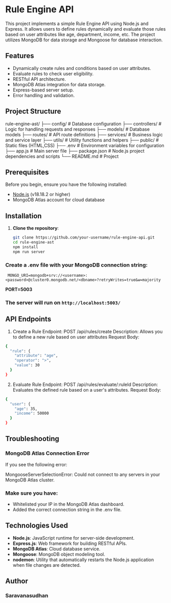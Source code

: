 # Rule Engine API

This project implements a simple Rule Engine API using Node.js and Express. It allows users to define rules dynamically and evaluate those rules based on user attributes like age, department, income, etc. The project utilizes MongoDB for data storage and Mongoose for database interaction.

## Features

- Dynamically create rules and conditions based on user attributes.
- Evaluate rules to check user eligibility.
- RESTful API architecture.
- MongoDB Atlas integration for data storage.
- Express-based server setup.
- Error handling and validation.

## Project Structure

rule-engine-ast/ ├── config/ # Database configuration ├── controllers/ # Logic for handling requests and responses ├── models/ # Database models ├── routes/ # API route definitions ├── services/ # Business logic and service layer ├── utils/ # Utility functions and helpers ├── public/ # Static files (HTML,CSS) ├── .env # Environment variables for configuration ├── app.js # Main server file ├── package.json # Node.js project dependencies and scripts └── README.md # Project


## Prerequisites

Before you begin, ensure you have the following installed:

- [Node.js](https://nodejs.org/) (v18.18.2 or higher)
- MongoDB Atlas account for cloud database

## Installation

1. **Clone the repository**:

   ```bash
   git clone https://github.com/your-username/rule-engine-api.git
   cd rule-engine-ast
   npm install
   npm run server
### Create a .env file with your MongoDB connection string:

     MONGO_URI=mongodb+srv://<username>:<password>@cluster0.mongodb.net/<dbname>?retryWrites=true&w=majority
**PORT=5003**
### The server will run on ```http://localhost:5003/```

## API Endpoints
1. Create a Rule
Endpoint: POST /api/rules/create
Description: Allows you to define a new rule based on user attributes
Request Body:
```bash
{
  "rule": {
    "attribute": "age",
    "operator": ">",
    "value": 30
  }
}
```
2. Evaluate Rule
Endpoint: POST /api/rules/evaluate/:ruleId
Description: Evaluates the defined rule based on a user's attributes.
Request Body:
```bash
{
  "user": {
    "age": 35,
    "income": 50000
  }
}
```
## Troubleshooting
### MongoDB Atlas Connection Error
If you see the following error:

MongooseServerSelectionError: Could not connect to any servers in your MongoDB Atlas cluster.
### Make sure you have:
- Whitelisted your IP in the MongoDB Atlas dashboard.
- Added the correct connection string in the .env file.
## Technologies Used
- **Node.js**: JavaScript runtime for server-side development.
- **Express.js**: Web framework for building RESTful APIs.
- **MongoDB Atlas**: Cloud database service.
- **Mongoose**: MongoDB object modeling tool.
- **nodemon**: Utility that automatically restarts the Node.js application when file changes are detected.
  
## Author
### **Saravanasudhan**
